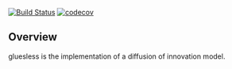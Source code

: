 [![Build Status](https://travis-ci.com/nevrome/gluesless.svg?token=vxsQ9RjxoGASGtX4Q8jc&branch=master)](https://travis-ci.com/nevrome/gluesless)
[![codecov](https://codecov.io/gh/nevrome/gluesless/branch/master/graph/badge.svg?token=CzPxma1Ac3)](https://codecov.io/gh/nevrome/gluesless)

## Overview

gluesless is the implementation of a diffusion of innovation model.